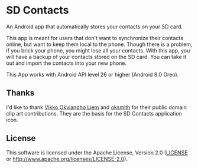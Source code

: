 SD Contacts
===========

An Android app that automatically stores your contacts on your SD card.

This app is meant for users that don't want to synchronize their contacts online, but want to keep them local to the phone.
Though there is a problem, if you brick your phone, you might lose all your contacts.
With this app, you will have a backup of your contacts stored on the SD card. You can take it out and import the contacts into your new phone.

This App works with Android API level 26 or higher (Android 8.0 Oreo).


Thanks
------

I'd like to thank [Vikko Okviandho Liem] and [oksmith] for their public domain clip art contributions. They are the basis for the SD Contacts application icon.


License
-------

This software is licensed under the Apache License, Version 2.0 ([LICENSE] or http://www.apache.org/licenses/LICENSE-2.0).

[Vikko Okviandho Liem]: https://openclipart.org/detail/254936/storage-media
[oksmith]: https://openclipart.org/detail/298052/soil
[LICENSE]: LICENSE
